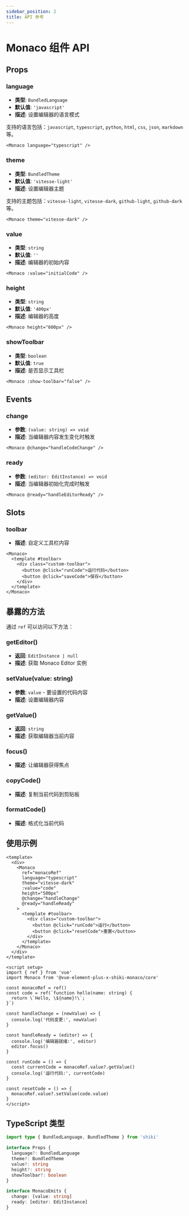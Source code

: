 ```yaml
---
sidebar_position: 2
title: API 参考
---
```


# Monaco 组件 API

## Props

### language
- **类型**: `BundledLanguage`
- **默认值**: `'javascript'`
- **描述**: 设置编辑器的语言模式

支持的语言包括：`javascript`, `typescript`, `python`, `html`, `css`, `json`, `markdown` 等。

```vue
<Monaco language="typescript" />
```

### theme
- **类型**: `BundledTheme`
- **默认值**: `'vitesse-light'`
- **描述**: 设置编辑器主题

支持的主题包括：`vitesse-light`, `vitesse-dark`, `github-light`, `github-dark` 等。

```vue
<Monaco theme="vitesse-dark" />
```

### value
- **类型**: `string`
- **默认值**: `''`
- **描述**: 编辑器的初始内容

```vue
<Monaco :value="initialCode" />
```

### height
- **类型**: `string`
- **默认值**: `'400px'`
- **描述**: 编辑器的高度

```vue
<Monaco height="600px" />
```

### showToolbar
- **类型**: `boolean`
- **默认值**: `true`
- **描述**: 是否显示工具栏

```vue
<Monaco :show-toolbar="false" />
```

## Events

### change
- **参数**: `(value: string) => void`
- **描述**: 当编辑器内容发生变化时触发

```vue
<Monaco @change="handleCodeChange" />
```

### ready
- **参数**: `(editor: EditInstance) => void`
- **描述**: 当编辑器初始化完成时触发

```vue
<Monaco @ready="handleEditorReady" />
```

## Slots

### toolbar
- **描述**: 自定义工具栏内容

```vue
<Monaco>
  <template #toolbar>
    <div class="custom-toolbar">
      <button @click="runCode">运行代码</button>
      <button @click="saveCode">保存</button>
    </div>
  </template>
</Monaco>
```

## 暴露的方法

通过 `ref` 可以访问以下方法：

### getEditor()
- **返回**: `EditInstance | null`
- **描述**: 获取 Monaco Editor 实例

### setValue(value: string)
- **参数**: `value` - 要设置的代码内容
- **描述**: 设置编辑器内容

### getValue()
- **返回**: `string`
- **描述**: 获取编辑器当前内容

### focus()
- **描述**: 让编辑器获得焦点

### copyCode()
- **描述**: 复制当前代码到剪贴板

### formatCode()
- **描述**: 格式化当前代码

## 使用示例

```vue
<template>
  <div>
    <Monaco
      ref="monacoRef"
      language="typescript"
      theme="vitesse-dark"
      :value="code"
      height="500px"
      @change="handleChange"
      @ready="handleReady"
    >
      <template #toolbar>
        <div class="custom-toolbar">
          <button @click="runCode">运行</button>
          <button @click="resetCode">重置</button>
        </div>
      </template>
    </Monaco>
  </div>
</template>

<script setup>
import { ref } from 'vue'
import Monaco from '@vue-element-plus-x-shiki-monaco/core'

const monacoRef = ref()
const code = ref(`function hello(name: string) {
  return \`Hello, \${name}!\`;
}`)

const handleChange = (newValue) => {
  console.log('代码变更:', newValue)
}

const handleReady = (editor) => {
  console.log('编辑器就绪:', editor)
  editor.focus()
}

const runCode = () => {
  const currentCode = monacoRef.value?.getValue()
  console.log('运行代码:', currentCode)
}

const resetCode = () => {
  monacoRef.value?.setValue(code.value)
}
</script>
```

## TypeScript 类型

```typescript
import type { BundledLanguage, BundledTheme } from 'shiki'

interface Props {
  language?: BundledLanguage
  theme?: BundledTheme
  value?: string
  height?: string
  showToolbar?: boolean
}

interface MonacoEmits {
  change: [value: string]
  ready: [editor: EditInstance]
}
```